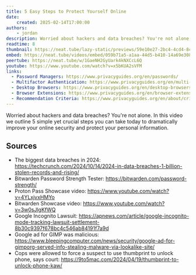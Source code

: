 ```yaml
---
title: 5 Easy Steps to Protect Yourself Online
date:
    created: 2025-02-14T17:00:00
authors:
    - jordan
description: Worried about hackers and data breaches? You're not alone. In this video we outline 5 simple yet crucial steps you can take today to dramatically improve your online security and protect your personal information.
readtime: 8
thumbnail: https://neat.tube/lazy-static/previews/59e10e27-2bc4-4cd4-8cb7-605b101baf4e.jpg
embed: https://neat.tube/videos/embed/059b71a5-a1aa-44d5-b410-14a69e3082da
peertube: https://neat.tube/w/1GaeNH2GyUark4kNXCcL6Q
youtube: https://www.youtube.com/watch?v=x5bKUA2sVFM
links:
  - Password Managers: https://www.privacyguides.org/en/passwords/
  - Multifactor Authentication: https://www.privacyguides.org/en/multi-factor-authentication/
  - Desktop Browsers: https://www.privacyguides.org/en/desktop-browsers/
  - Browser Extensions: https://www.privacyguides.org/en/browser-extensions/
  - Recommendation Criteria: https://www.privacyguides.org/en/about/criteria/
---
```


Worried about hackers and data breaches? You're not alone. In this video we outline 5 simple yet crucial steps you can take today to dramatically improve your online security and protect your personal information.

## Sources

- The biggest data breaches in 2024: <https://techcrunch.com/2024/10/14/2024-in-data-breaches-1-billion-stolen-records-and-rising/>
- Bitwarden Password Strength Tester: <https://bitwarden.com/password-strength/>
- Proton Pass Showcase video: <https://www.youtube.com/watch?v=4YLxjvxHMYo>
- Bitwarden Showcase video: <https://www.youtube.com/watch?v=3w0sJlgKfWQ>
- Google Incognito Lawsuit: <https://apnews.com/article/google-incognito-mode-tracking-lawsuit-settlement-8b30c9397f678bc4c546ab84191f7a9d>
- Google ad for GIMP was malicious: <https://www.bleepingcomputer.com/news/security/google-ad-for-gimporg-served-info-stealing-malware-via-lookalike-site/>
- Cops were allowed to force a suspect to use thumbprint to unlock phone, says court: <https://9to5mac.com/2024/04/19/thumbprint-to-unlock-phone-kaw/>
